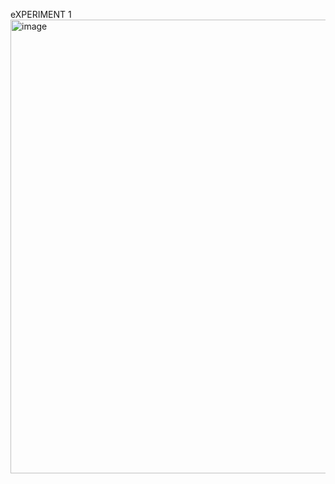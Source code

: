 eXPERIMENT 1
<img width="1475" height="726" alt="image" src="https://github.com/user-attachments/assets/dcca79a5-d10c-4527-a2a3-bd559fb0d73c" />
